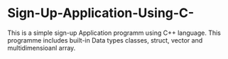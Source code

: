 # Sign-Up-Application-Using-C-

This is a simple sign-up Application programm using C++ language. This programme includes built-in Data types classes, struct, vector and multidimensioanl array.

